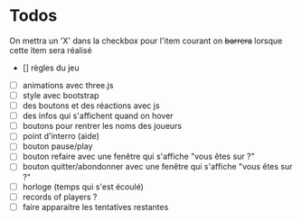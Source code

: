 # Todos

On mettra un 'X' dans la checkbox pour l'item courant
on ~~barrera~~ lorsque cette item sera réalisé

* [] règles du jeu
* [ ] animations avec three.js
* [ ] style avec bootstrap
* [ ] des boutons et des réactions avec js
* [ ] des infos qui s'affichent quand on hover
* [ ] boutons pour rentrer les noms des joueurs
* [ ] point d'interro (aide)
* [ ] bouton pause/play
* [ ] bouton refaire avec une fenêtre qui s'affiche "vous êtes sur ?"
* [ ] bouton quitter/abondonner avec une fenêtre qui s'affiche "vous êtes sur ?"
* [ ] horloge (temps qui s'est écoulé)
* [ ] records of players ?
* [ ] faire apparaitre les tentatives restantes
